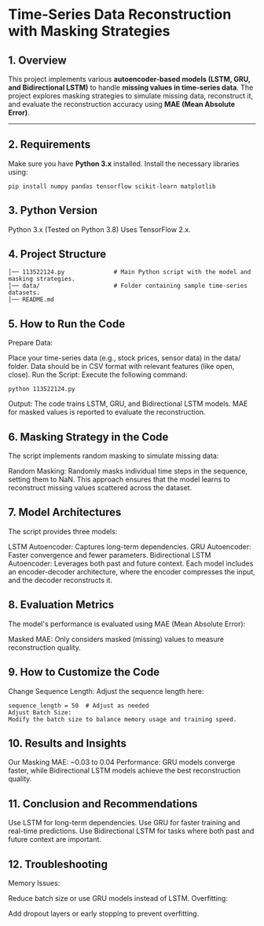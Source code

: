 # Time-Series Data Reconstruction with Masking Strategies

## 1. Overview
This project implements various **autoencoder-based models (LSTM, GRU, and Bidirectional LSTM)** to handle **missing values in time-series data**. 
The project explores masking strategies to simulate missing data, reconstruct it, and evaluate the reconstruction accuracy using **MAE (Mean Absolute Error)**.

---

## 2. Requirements

Make sure you have **Python 3.x** installed. Install the necessary libraries using:


```pip install numpy pandas tensorflow scikit-learn matplotlib```

## 3. Python Version
Python 3.x (Tested on Python 3.8)
Uses TensorFlow 2.x.

## 4. Project Structure
```
│── 113522124.py              # Main Python script with the model and masking strategies.
│── data/                     # Folder containing sample time-series datasets.
│── README.md 
```

## 5. How to Run the Code
Prepare Data:

Place your time-series data (e.g., stock prices, sensor data) in the data/ folder.
Data should be in CSV format with relevant features (like open, close).
Run the Script: Execute the following command:

```python 113522124.py```

Output:
The code trains LSTM, GRU, and Bidirectional LSTM models.
MAE for masked values is reported to evaluate the reconstruction.

## 6. Masking Strategy in the Code
The script implements random masking to simulate missing data:

Random Masking:
Randomly masks individual time steps in the sequence, setting them to NaN.
This approach ensures that the model learns to reconstruct missing values scattered across the dataset.

## 7. Model Architectures
The script provides three models:

LSTM Autoencoder: Captures long-term dependencies.
GRU Autoencoder: Faster convergence and fewer parameters.
Bidirectional LSTM Autoencoder: Leverages both past and future context.
Each model includes an encoder-decoder architecture, where the encoder compresses the input, and the decoder reconstructs it.

## 8. Evaluation Metrics
The model's performance is evaluated using MAE (Mean Absolute Error):

Masked MAE: Only considers masked (missing) values to measure reconstruction quality.
## 9. How to Customize the Code
Change Sequence Length:
Adjust the sequence length here:

```
sequence_length = 50  # Adjust as needed
Adjust Batch Size:
Modify the batch size to balance memory usage and training speed.
```

## 10. Results and Insights
Our Masking MAE: ~0.03 to 0.04
Performance: GRU models converge faster, while Bidirectional LSTM models achieve the best reconstruction quality.
## 11. Conclusion and Recommendations
Use LSTM for long-term dependencies.
Use GRU for faster training and real-time predictions.
Use Bidirectional LSTM for tasks where both past and future context are important.
## 12. Troubleshooting
Memory Issues:

Reduce batch size or use GRU models instead of LSTM.
Overfitting:

Add dropout layers or early stopping to prevent overfitting.
